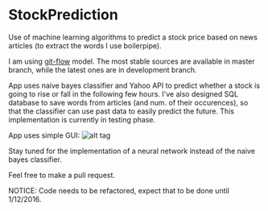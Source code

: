 # StockPrediction
Use of machine learning algorithms to predict a stock price based on news articles (to extract the words I use boilerpipe).

I am using [git-flow](https://github.com/nvie/gitflow) model. The most stable sources are available in master branch, while the latest ones are in development branch.

App uses naive bayes classifier and Yahoo API to predict whether a stock is going to rise or fall in the following few hours. I've also designed SQL database to save words from articles (and num. of their occurences), so that the classifier can use past data to easily predict the future. This implementation is currently in testing phase.

App uses simple GUI:
![alt tag](http://i.imgur.com/R8g5W3M.png?1)

Stay tuned for the implementation of a neural network instead of the naive bayes classifier.

Feel free to make a pull request.

NOTICE: Code needs to be refactored, expect that to be done until 1/12/2016.
